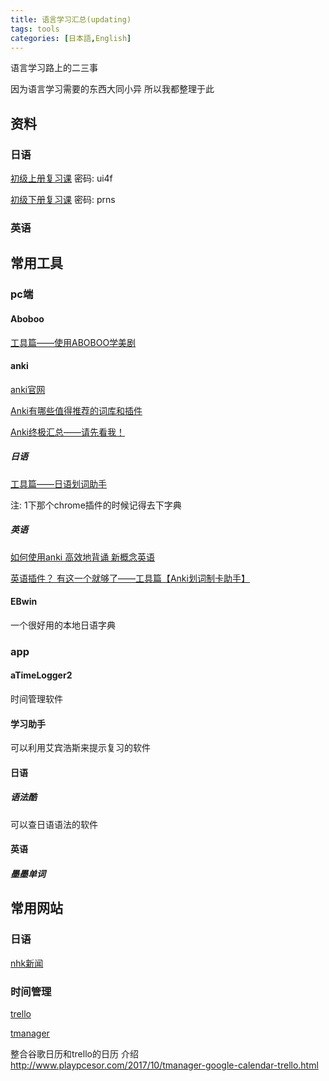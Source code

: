 ```yaml
---
title: 语言学习汇总(updating)
tags: tools
categories: [日本語,English]
---
```

语言学习路上的二三事
<!--more-->

因为语言学习需要的东西大同小异 所以我都整理于此

## 资料

### 日语

[初级上册复习课](https://pan.baidu.com/s/1kVtGvB5)  密码: ui4f

[初级下册复习课](https://pan.baidu.com/s/1jH9Hegm)  密码: prns

### 英语

## 常用工具

### pc端

#### Aboboo

[工具篇——使用ABOBOO学美剧](https://zhuanlan.zhihu.com/p/21930503?refer=-anki)

#### anki

[anki官网](https://apps.ankiweb.net)

[Anki有哪些值得推荐的词库和插件](https://www.zhihu.com/question/43951518)

[Anki终极汇总——请先看我！](https://zhuanlan.zhihu.com/p/21328602?refer=-anki)

##### 日语

[工具篇——日语划词助手](https://zhuanlan.zhihu.com/p/21702356?refer=-anki)

注: 1下那个chrome插件的时候记得去下字典

##### 英语

[如何使用anki 高效地背诵 新概念英语](https://www.zhihu.com/question/20977466/answer/234197535)

[英语插件？ 有这一个就够了——工具篇【Anki划词制卡助手】](https://zhuanlan.zhihu.com/p/22472893?refer=-anki)

#### EBwin

一个很好用的本地日语字典

### app

#### aTimeLogger2

时间管理软件

#### 学习助手

可以利用艾宾浩斯来提示复习的软件

#### 日语

#####  语法酷

可以查日语语法的软件

#### 英语

##### 墨墨单词

## 常用网站

### 日语

[nhk新闻](http://www3.nhk.or.jp/)

### 时间管理

[trello](https://trello.com)

[tmanager](https://www.tmanager.co)

整合谷歌日历和trello的日历 介绍  http://www.playpcesor.com/2017/10/tmanager-google-calendar-trello.html
